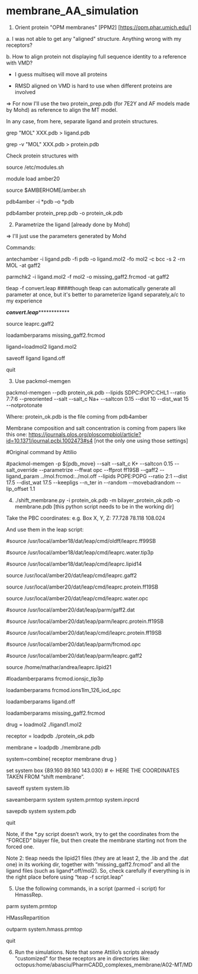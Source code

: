# membrane_AA_simulation
1. Orient protein "OPM membranes" [PPM2] [https://opm.phar.umich.edu/]



a. I was not able to get any "aligned" structure. Anything wrong with my receptors?

b. How to align protein not displaying full sequence identity to a reference with VMD?

* I guess multiseq will move all proteins

* RMSD aligned on VMD is hard to use when different proteins are involved



=> For now I'll use the two protein_prep.pdb (for 7E2Y and AF models made by Mohd) as reference to align the MT model.



In any case, from here, separate ligand and protein structures.



grep "MOL" XXX.pdb > ligand.pdb 

grep -v "MOL" XXX.pdb > protein.pdb 



Check protein structures with 



source /etc/modules.sh

module load amber20

source $AMBERHOME/amber.sh



 pdb4amber -i *pdb –o *pdb 





pdb4amber protein_prep.pdb -o protein_ok.pdb



2. Parametrize the ligand [already done by Mohd] 

=> I'll just use the parameters generated by Mohd



Commands:



antechamber -i ligand.pdb -fi pdb -o ligand.mol2 -fo mol2 -c bcc -s 2 -rn MOL -at gaff2 

parmchk2 -i ligand.mol2 -f mol2 -o missing_gaff2.frcmod -at gaff2 

tleap -f convert.leap ####though tleap can automatically generate all parameter at once, but it's better to parameterize ligand separately,a/c to my experience 





 *********convert.leap********************* 

source leaprc.gaff2 

loadamberparams missing_gaff2.frcmod 

ligand=loadmol2 ligand.mol2 

saveoff ligand ligand.off 

quit 



3.  Use packmol-memgen





packmol-memgen --pdb protein_ok.pdb --lipids SDPC:POPC:CHL1 --ratio 7:7:6 --preoriented --salt --salt_c Na+ --saltcon 0.15 --dist 10 --dist_wat 15 --notprotonate



Where: protein_ok.pdb is the file coming from pdb4amber

Membrane composition and salt concentration is coming from papers like this one: https://journals.plos.org/ploscompbiol/article?id=10.1371/journal.pcbi.1002473#s4 [not the only one using those settings]



#Original command by Attilio

#packmol-memgen -p ${pdb_move} --salt --salt_c K+ --saltcon 0.15 --salt_override --parametrize --ffwat opc --ffprot ff19SB --gaff2 --ligand_param ../mol.frcmod:../mol.off --lipids POPE:POPG --ratio 2:1 --dist 17.5 --dist_wat 17.5 --keepligs --n_ter in --random --movebadrandom --lip_offset 1.1



4. ./shift_membrane.py -i protein_ok.pdb -m bilayer_protein_ok.pdb -o membrane.pdb [this python script needs to be in the working dir]



Take the PBC coordinates: e.g. Box X, Y, Z: 77.728 78.118 108.024

And use them in the leap script:



#source /usr/local/amber18/dat/leap/cmd/oldff/leaprc.ff99SB 

#source /usr/local/amber18/dat/leap/cmd/leaprc.water.tip3p 

#source /usr/local/amber18/dat/leap/cmd/leaprc.lipid14

source /usr/local/amber20/dat/leap/cmd/leaprc.gaff2

source /usr/local/amber20/dat/leap/cmd/leaprc.protein.ff19SB

source /usr/local/amber20/dat/leap/cmd/leaprc.water.opc

#source /usr/local/amber20/dat/leap/parm/gaff2.dat



#source /usr/local/amber20/dat/leap/parm/leaprc.protein.ff19SB

#source /usr/local/amber20/dat/leap/cmd/leaprc.protein.ff19SB

#source /usr/local/amber20/dat/leap/parm/frcmod.opc

#source /usr/local/amber20/dat/leap/parm/leaprc.gaff2 

source /home/mathar/andrea/leaprc.lipid21 



#loadamberparams frcmod.ionsjc_tip3p

loadamberparams frcmod.ions1lm_126_iod_opc 

loadamberparams ligand.off 

loadamberparams missing_gaff2.frcmod

drug = loadmol2 ./ligand1.mol2 

receptor = loadpdb ./protein_ok.pdb  

membrane = loadpdb ./membrane.pdb 

system=combine{ receptor membrane drug } 

set system box {89.160 89.160 143.030}  # <- HERE THE COORDINATES TAKEN FROM “shift membrane”.

saveoff system system.lib

saveamberparm system system.prmtop system.inpcrd 

savepdb system system.pdb 

quit



Note, if the *.py script doesn’t work, try to get the coordinates from the “FORCED” bilayer file, but then create the membrane starting not from the forced one.



Note 2: tleap needs the lipid21 files (they are at least 2, the .lib and the .dat one) in its working dir, together with “missing_gaff2.frcmod” and all the ligand files (such as ligand*.off/mol2). So, check carefully if everything is in the right place before using “teap -f script.leap”



5. Use the following commands, in a script (parmed -i script) for HmassRep.



parm system.prmtop

HMassRepartition

outparm system.hmass.prmtop

quit



6. Run the simulations. Note that some Attilio’s scripts already "customized" for these receptors are in directories like: octopus:home/abasciu/PharmCADD_complexes_membrane/A02-MT/MD

